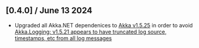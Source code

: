 ## [0.4.0] / June 13 2024

* Upgraded all Akka.NET dependenices to [Akka v1.5.25](https://github.com/akkadotnet/akka.net/releases/tag/1.5.25) in order to avoid [Akka.Logging: v1.5.21 appears to have truncated log source, timestamps, etc from all log messages](https://github.com/akkadotnet/akka.net/issues/7255)